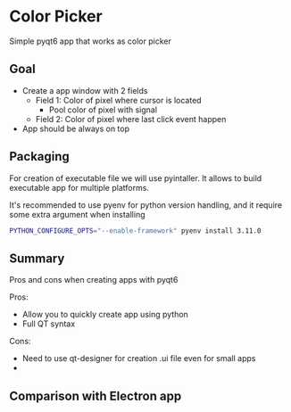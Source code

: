 # Color Picker

Simple pyqt6 app that works as color picker

## Goal

- Create a app window with 2 fields
  - Field 1: Color of pixel where cursor is located
    - Pool color of pixel with signal
  - Field 2: Color of pixel where last click event happen
- App should be always on top

## Packaging

For creation of executable file we will use pyintaller. It allows to build executable app for multiple platforms.

It's recommended to use pyenv for python version handling, and it require some extra argument when installing

```bash
PYTHON_CONFIGURE_OPTS="--enable-framework" pyenv install 3.11.0
```

## Summary

Pros and cons when creating apps with pyqt6

Pros:

- Allow you to quickly create app using python
- Full QT syntax

Cons:

- Need to use qt-designer for creation .ui file even for small apps
-

## Comparison with Electron app

